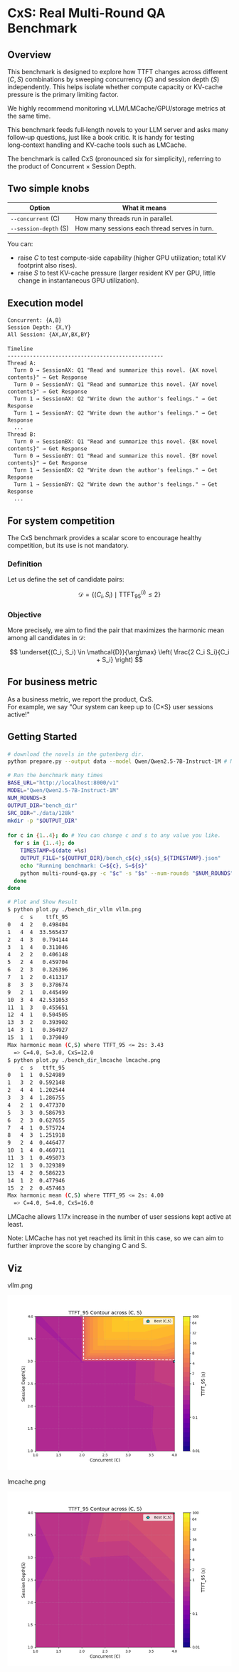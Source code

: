 # CxS: Real Multi-Round QA Benchmark

## Overview

This benchmark is designed to explore how TTFT changes across different $(C, S)$ combinations by sweeping concurrency ($C$) and session depth ($S$) independently. This helps isolate whether compute capacity or KV-cache pressure is the primary limiting factor.

We highly recommend monitoring vLLM/LMCache/GPU/storage metrics at the same time.

This benchmark feeds full‑length novels to your LLM server and asks many follow‑up questions, just like a book critic. It is handy for testing long‑context handling and KV‑cache tools such as LMCache.

The benchmark is called CxS (pronounced six for simplicity), referring to the product of Concurrent $\times$ Session Depth.

## Two simple knobs

| Option | What it means |
| ---- | ---- |
| `--concurrent` (C) | How many threads run in parallel.  |
| `--session-depth` (S) | How many sessions each thread serves in turn. |

You can:
* raise $C$ to test compute-side capability (higher GPU utilization; total KV footprint also rises).
* raise $S$ to test KV-cache pressure (larger resident KV per GPU, little change in instantaneous GPU utilization).

## Execution model

```
Concurrent: {A,B}
Session Depth: {X,Y}
All Session: {AX,AY,BX,BY}

Timeline
-------------------------------------------------
Thread A:
  Turn 0 → SessionAX: Q1 "Read and summarize this novel. {AX novel contents}" → Get Response
  Turn 0 → SessionAY: Q1 "Read and summarize this novel. {AY novel contents}" → Get Response
  Turn 1 → SessionAX: Q2 "Write down the author's feelings." → Get Response
  Turn 1 → SessionAY: Q2 "Write down the author's feelings." → Get Response
  ...
Thread B:
  Turn 0 → SessionBX: Q1 "Read and summarize this novel. {BX novel contents}" → Get Response
  Turn 0 → SessionBY: Q1 "Read and summarize this novel. {BY novel contents}" → Get Response
  Turn 1 → SessionBX: Q2 "Write down the author's feelings." → Get Response
  Turn 1 → SessionBY: Q2 "Write down the author's feelings." → Get Response
  ...
```

## For system competition

The CxS benchmark provides a scalar score to encourage healthy competition, but its use is not mandatory.

### Definition

Let us define the set of candidate pairs:

$$
\mathcal{D} = {\{ (C_i, S_i) \mid \mathrm{TTFT}_{95}^{(i)} \leq 2 \}}
$$

### Objective

More precisely, we aim to find the pair that maximizes the harmonic mean among all candidates in $\mathcal{D}$:


$$
\underset{(C_i, S_i) \in \mathcal{D}}{\arg\max} \left( \frac{2 C_i S_i}{C_i + S_i} \right)
$$

## For business metric

As a business metric, we report the product, CxS.  
For example, we say "Our system can keep up to {C×S} user sessions active!"

## Getting Started

```bash
# download the novels in the gutenberg dir.
python prepare.py --output data --model Qwen/Qwen2.5-7B-Instruct-1M # Models used in the benchmark
```

```bash
# Run the benchmark many times
BASE_URL="http://localhost:8000/v1"
MODEL="Qwen/Qwen2.5-7B-Instruct-1M"
NUM_ROUNDS=3
OUTPUT_DIR="bench_dir"
SRC_DIR="./data/128k"
mkdir -p "$OUTPUT_DIR"

for c in {1..4}; do # You can change c and s to any value you like.
  for s in {1..4}; do
    TIMESTAMP=$(date +%s)
    OUTPUT_FILE="${OUTPUT_DIR}/bench_c${c}_s${s}_${TIMESTAMP}.json"
    echo "Running benchmark: C=${c}, S=${s}"
    python multi-round-qa.py -c "$c" -s "$s" --num-rounds "$NUM_ROUNDS" --model "$MODEL" --base-url "$BASE_URL" --output "$OUTPUT_FILE" --src-dir "$SRC_DIR"
  done
done
```

```bash
# Plot and Show Result
$ python plot.py ./bench_dir_vllm vllm.png
    c  s    ttft_95
0   4  2   0.498404
1   4  4  33.565437
2   4  3   0.794144
3   1  4   0.311046
4   2  2   0.406148
5   2  4   0.459704
6   2  3   0.326396
7   1  2   0.411317
8   3  3   0.378674
9   2  1   0.445499
10  3  4  42.531053
11  1  3   0.455651
12  4  1   0.504505
13  3  2   0.393902
14  3  1   0.364927
15  1  1   0.379049
Max harmonic mean (C,S) where TTFT_95 <= 2s: 3.43
  => C=4.0, S=3.0, CxS=12.0
$ python plot.py ./bench_dir_lmcache lmcache.png
    c  s   ttft_95
0   1  1  0.524989
1   3  2  0.592148
2   4  4  1.202544
3   3  4  1.286755
4   2  1  0.477370
5   3  3  0.586793
6   2  3  0.627655
7   4  1  0.575724
8   4  3  1.251918
9   2  4  0.446477
10  1  4  0.460711
11  3  1  0.495073
12  1  3  0.329389
13  4  2  0.586223
14  1  2  0.477946
15  2  2  0.457463
Max harmonic mean (C,S) where TTFT_95 <= 2s: 4.00
  => C=4.0, S=4.0, CxS=16.0
```

LMCache allows 1.17x increase in the number of user sessions kept active at least.

Note: LMCache has not yet reached its limit in this case,
so we can aim to further improve the score by changing C and S.

## Viz

vllm.png

![vLLM Plot](vllm.png)

lmcache.png

![LMCache Plot](lmcache.png)
